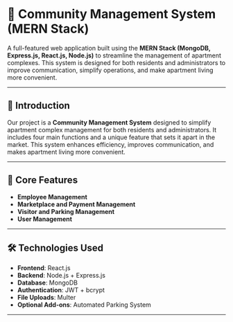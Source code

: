 # 🏢 Community Management System (MERN Stack)

A full-featured web application built using the **MERN Stack (MongoDB, Express.js, React.js, Node.js)** to streamline the management of apartment complexes. This system is designed for both residents and administrators to improve communication, simplify operations, and make apartment living more convenient.

---

## 📌 Introduction

Our project is a **Community Management System** designed to simplify apartment complex management for both residents and administrators. It includes four main functions and a unique feature that sets it apart in the market. This system enhances efficiency, improves communication, and makes apartment living more convenient.

---

## 🎯 Core Features

- **Employee Management**
- **Marketplace and Payment Management**
- **Visitor and Parking Management**
- **User Management**

---

## 🛠️ Technologies Used

- **Frontend**: React.js
- **Backend**: Node.js + Express.js
- **Database**: MongoDB
- **Authentication**: JWT + bcrypt
- **File Uploads**: Multer 
- **Optional Add-ons**: Automated Parking System

---



